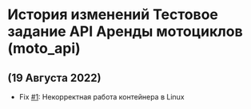 # История изменений Тестовое задание API Аренды мотоциклов (moto_api)

## (19 Августа 2022)
* Fix [#1](https://github.com/cosmastar112/moto_api/issues/1): Некорректная работа контейнера в Linux